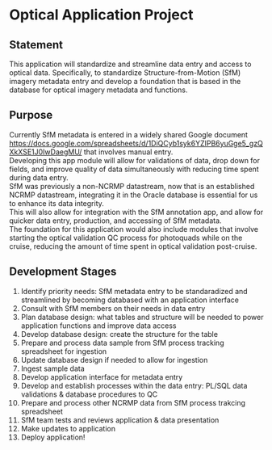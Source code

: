 # Optical Application Project

## Statement
This application will standardize and streamline data entry and access to optical data. Specifically, to standardize Structure-from-Motion (SfM) imagery metadata entry and develop a foundation that is based in the database for optical imagery metadata and functions.

## Purpose
Currently SfM metadata is entered in a widely shared Google document https://docs.google.com/spreadsheets/d/1DiQCyb1syk6YZIPB6yuGge5_gzQXkXSE1J0IwDaegMU/ that involves manual entry.
<br>Developing this app module will allow for validations of data, drop down for fields, and improve quality of data simultaneously with reducing time spent during data entry.
<br>SfM was previously a non-NCRMP datastream, now that is an established NCRMP datastream, integrating it in the Oracle database is essential for us to enhance its data integrity.
<br>This will also allow for integration with the SfM annotation app, and allow for quicker data entry, production, and accessing of SfM metadata.
<br>The foundation for this application would also include modules that involve starting the optical validation QC process for photoquads while on the cruise, reducing the amount of time spent in optical validation post-cruise.

## Development Stages
1. Identify priority needs: SfM metadata entry to be standaradized and streamlined by becoming databased with an application interface
2. Consult with SfM members on their needs in data entry
3. Plan database design: what tables and structure will be needed to power application functions and improve data access
4. Develop database design: create the structure for the table
5. Prepare and process data sample from SfM process tracking spreadsheet for ingestion
6. Update database design if needed to allow for ingestion
8. Ingest sample data
7. Develop application interface for metadata entry
8. Develop and establish processes within the data entry: PL/SQL data validations &  database procedures to QC
10. Prepare and process other NCRMP data from SfM process trakcing spreadsheet
11. SfM team tests and reviews application & data presentation
12. Make updates to application
13. Deploy application!
